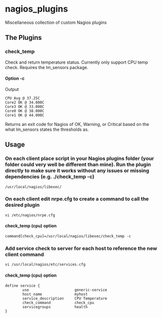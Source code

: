 # nagios_plugins
Miscellaneous collection of custom Nagios plugins

## The Plugins

### check_temp
Check and return temperature status. Currently only support CPU temp check. Requires the lm_sensors package.

#### Option -c
Output
```
CPU Avg @ 37.25C
Core2 OK @ 34.000C
Core3 OK @ 33.000C
Core0 OK @ 38.000C
Core1 OK @ 44.000C
```
Returns an exit code for Nagios of OK, Warning, or Critical based on the what lm_sensors states the thresholds as.

## Usage

### On each client place script in your Nagios plugins folder (your folder could very well be different than mine). Run the plugin directly to make sure it works without any issues or missing dependencies (e.g. ./check_temp -c)
```
/usr/local/nagios/libexec/
```

### On each client edit nrpe.cfg to create a command to call the desired plugin
```
vi /etc/nagios/nrpe.cfg
```
#### check_temp (cpu) option
```
command[check_cpu]=/usr/local/nagios/libexec/check_temp -c
```

### Add service check to server for each host to reference the new client command
```
vi /usr/local/nagios/etc/services.cfg
```

#### check_temp (cpu) option
```
define service {
        use                     generic-service
        host_name               myhost
        service_description     CPU Temperature
        check_command           check_cpu
        servicegroups           health
}
```
